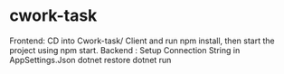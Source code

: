 # cwork-task
Frontend: CD into Cwork-task/ Client and run npm install, then start the project using npm start.
Backend : Setup Connection String in AppSettings.Json
          dotnet restore
          dotnet run
